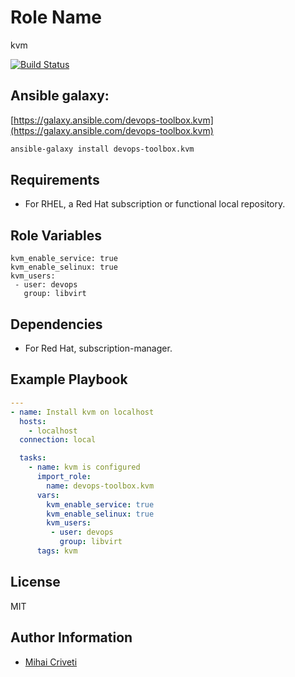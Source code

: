 Role Name
=========

kvm

[![Build Status](https://travis-ci.org/cmihai-ansible/kvm.svg?branch=master)](https://travis-ci.org/cmihai-ansible/kvm)

Ansible galaxy:
---------------

[https://galaxy.ansible.com/devops-toolbox.kvm](https://galaxy.ansible.com/devops-toolbox.kvm)

```bash
ansible-galaxy install devops-toolbox.kvm
```

Requirements
------------

- For RHEL, a Red Hat subscription or functional local repository.

Role Variables
--------------

```
kvm_enable_service: true
kvm_enable_selinux: true
kvm_users:
 - user: devops
   group: libvirt
```

Dependencies
------------

- For Red Hat, subscription-manager.

Example Playbook
----------------

```yaml
---
- name: Install kvm on localhost
  hosts:
    - localhost
  connection: local

  tasks:
    - name: kvm is configured
      import_role:
        name: devops-toolbox.kvm
      vars:
        kvm_enable_service: true
        kvm_enable_selinux: true
        kvm_users:
         - user: devops
           group: libvirt
      tags: kvm
```

License
-------

MIT

Author Information
------------------

- [Mihai Criveti](https://www.linkedin.com/in/devops-toolbox.)
